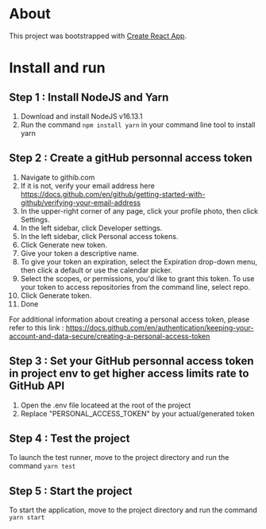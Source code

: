 # About

This project was bootstrapped with [Create React App](https://github.com/facebook/create-react-app).

# Install and run 

## Step 1 : Install NodeJS and Yarn 

1. Download and install NodeJS v16.13.1
2. Run the command `npm install yarn` in your command line tool to install yarn


## Step 2 : Create a gitHub personnal access token

1. Navigate to githib.com
2. If it is not, verify your email address here https://docs.github.com/en/github/getting-started-with-github/verifying-your-email-address 
3. In the upper-right corner of any page, click your profile photo, then click Settings.
4. In the left sidebar, click  Developer settings.
5. In the left sidebar, click Personal access tokens.
6. Click Generate new token.
7. Give your token a descriptive name.
8. To give your token an expiration, select the Expiration drop-down menu, then click a default or use the calendar picker.
9. Select the scopes, or permissions, you'd like to grant this token. To use your token to access repositories from the command line, select repo.
10. Click Generate token.
11. Done

For additional information about creating a personal access token, please refer to this link : https://docs.github.com/en/authentication/keeping-your-account-and-data-secure/creating-a-personal-access-token


## Step 3 : Set your GitHub personnal access token in project env to get higher access limits rate to GitHub API

1. Open the .env file locateed at the root of the project
2. Replace "PERSONAL_ACCESS_TOKEN" by your actual/generated token


## Step 4 : Test the project

To launch the test runner, move to the project directory and run the command `yarn test` 


## Step 5 : Start the project

To start the application, move to the project directory and run the command `yarn start`


